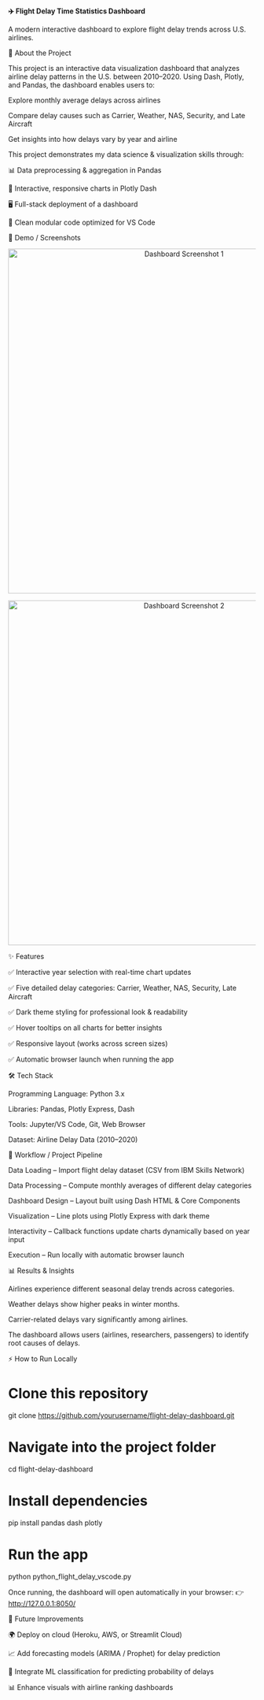 <B>✈️ Flight Delay Time Statistics Dashboard</B>

A modern interactive dashboard to explore flight delay trends across U.S. airlines.

📖 About the Project

This project is an interactive data visualization dashboard that analyzes airline delay patterns in the U.S. between 2010–2020.
Using Dash, Plotly, and Pandas, the dashboard enables users to:

Explore monthly average delays across airlines

Compare delay causes such as Carrier, Weather, NAS, Security, and Late Aircraft

Get insights into how delays vary by year and airline

This project demonstrates my data science & visualization skills through:

📊 Data preprocessing & aggregation in Pandas

🎨 Interactive, responsive charts in Plotly Dash

🖥️ Full-stack deployment of a dashboard

🔄 Clean modular code optimized for VS Code

📸 Demo / Screenshots
<p align="center"> <img src="assets/dashboard_home.png" alt="Dashboard Screenshot 1" width="700"/> </p> <p align="center"> <img src="assets/dashboard_charts.png" alt="Dashboard Screenshot 2" width="700"/> </p>
✨ Features

✅ Interactive year selection with real-time chart updates

✅ Five detailed delay categories: Carrier, Weather, NAS, Security, Late Aircraft

✅ Dark theme styling for professional look & readability

✅ Hover tooltips on all charts for better insights

✅ Responsive layout (works across screen sizes)

✅ Automatic browser launch when running the app

🛠 Tech Stack

Programming Language: Python 3.x

Libraries: Pandas, Plotly Express, Dash

Tools: Jupyter/VS Code, Git, Web Browser

Dataset: Airline Delay Data (2010–2020)

🔄 Workflow / Project Pipeline

Data Loading – Import flight delay dataset (CSV from IBM Skills Network)

Data Processing – Compute monthly averages of different delay categories

Dashboard Design – Layout built using Dash HTML & Core Components

Visualization – Line plots using Plotly Express with dark theme

Interactivity – Callback functions update charts dynamically based on year input

Execution – Run locally with automatic browser launch

📊 Results & Insights

Airlines experience different seasonal delay trends across categories.

Weather delays show higher peaks in winter months.

Carrier-related delays vary significantly among airlines.

The dashboard allows users (airlines, researchers, passengers) to identify root causes of delays.

⚡ How to Run Locally
# Clone this repository
git clone https://github.com/yourusername/flight-delay-dashboard.git  

# Navigate into the project folder
cd flight-delay-dashboard  

# Install dependencies
pip install pandas dash plotly  

# Run the app
python python_flight_delay_vscode.py  


Once running, the dashboard will open automatically in your browser:
👉 http://127.0.0.1:8050/

🚀 Future Improvements

🌍 Deploy on cloud (Heroku, AWS, or Streamlit Cloud)

📈 Add forecasting models (ARIMA / Prophet) for delay prediction

🧠 Integrate ML classification for predicting probability of delays

📊 Enhance visuals with airline ranking dashboards
